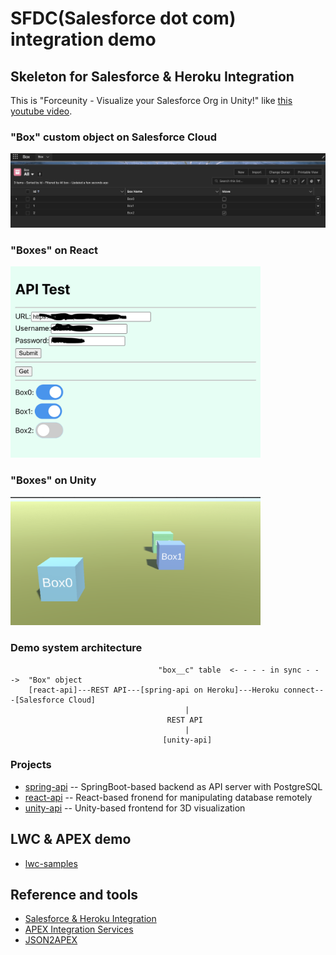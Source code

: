 # SFDC(Salesforce dot com) integration demo

## Skeleton for Salesforce & Heroku Integration

This is "Forceunity - Visualize your Salesforce Org in Unity!" like [this youtube video](https://youtu.be/eb3GgM1o_8I).

### "Box" custom object on Salesforce Cloud

<img src="./doc/BoxListView.png" width=900>

### "Boxes" on React

<img src="./doc/BoxesOnReact.png" width=400>

### "Boxes" on Unity

<img src="./doc/BoxesOnUnity.png" width=400>

### Demo system architecture

```
                                 "box__c" table  <- - - - in sync - - ->  "Box" object
    [react-api]---REST API---[spring-api on Heroku]---Heroku connect---[Salesforce Cloud]
                                       |
                                   REST API
                                       |
                                  [unity-api]
```

### Projects

- [spring-api](https://github.com/araobp/spring-api) -- SpringBoot-based backend as API server with PostgreSQL
- [react-api](https://github.com/araobp/react-api) -- React-based fronend for manipulating database remotely
- [unity-api](https://github.com/araobp/unity-api) -- Unity-based frontend for 3D visualization

## LWC & APEX demo

- [lwc-samples](https://github.com/araobp/lwc-samples)

## Reference and tools

- [Salesforce & Heroku Integration](https://trailhead.salesforce.com/en/content/learn/modules/salesforce_heroku_integration)
- [APEX Integration Services](https://trailhead.salesforce.com/content/learn/modules/apex_integration_services)
- [JSON2APEX](https://json2apex.herokuapp.com/)
